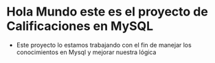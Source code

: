 # Hola Mundo este es el proyecto de Calificaciones en MySQL

- Este proyecto lo estamos trabajando con el fin de manejar los conocimientos en Mysql y mejorar nuestra lógica
